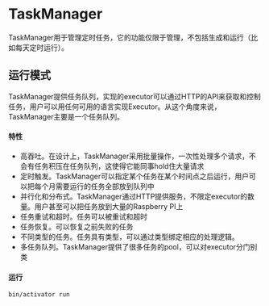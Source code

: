 # TaskManager

TaskManager用于管理定时任务，它的功能仅限于管理，不包括生成和运行（比如每天定时运行）。

## 运行模式

TaskManager提供任务队列，实现的executor可以通过HTTP的API来获取和控制任务，用户可以用任何可用的语言实现Executor。从这个角度来说，TaskManager主要是一个任务队列。

#### 特性

- 高吞吐。在设计上，TaskManager采用批量操作，一次性处理多个请求，不会有任务积压在任务队列，这使得它能同事hold住大量请求
- 定时触发。TaskManager可以指定某个任务在某个时间点之后运行，用户可以把每个月需要运行的任务全部放到队列中
- 并行化和分布式。TaskManager通过HTTP提供服务，不限定executor的数量。用户甚至可以把任务放到大量的Raspberry PI上
- 任务重试和超时。任务可以被重试和超时
- 任务恢复。可以恢复之前失败的任务
- 不同类型的任务。任务具有类型，可以通过类型绑定相应的处理逻辑。
- 多任务队列。TaskManager提供了很多任务的pool，可以对executor分门别类


#### 运行

```bash
bin/activator run
```